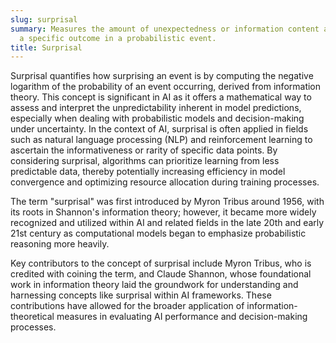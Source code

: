 ```yaml
---
slug: surprisal
summary: Measures the amount of unexpectedness or information content associated with
  a specific outcome in a probabilistic event.
title: Surprisal
---
```


Surprisal quantifies how surprising an event is by computing the negative logarithm of the probability of an event occurring, derived from information theory. This concept is significant in AI as it offers a mathematical way to assess and interpret the unpredictability inherent in model predictions, especially when dealing with probabilistic models and decision-making under uncertainty. In the context of AI, surprisal is often applied in fields such as natural language processing (NLP) and reinforcement learning to ascertain the informativeness or rarity of specific data points. By considering surprisal, algorithms can prioritize learning from less predictable data, thereby potentially increasing efficiency in model convergence and optimizing resource allocation during training processes.

The term "surprisal" was first introduced by Myron Tribus around 1956, with its roots in Shannon's information theory; however, it became more widely recognized and utilized within AI and related fields in the late 20th and early 21st century as computational models began to emphasize probabilistic reasoning more heavily.

Key contributors to the concept of surprisal include Myron Tribus, who is credited with coining the term, and Claude Shannon, whose foundational work in information theory laid the groundwork for understanding and harnessing concepts like surprisal within AI frameworks. These contributions have allowed for the broader application of information-theoretical measures in evaluating AI performance and decision-making processes.